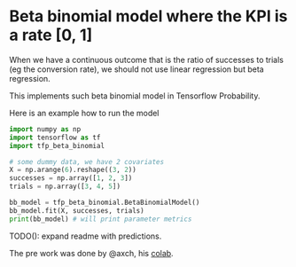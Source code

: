 # Beta binomial model where the KPI is a rate [0, 1]

When we have a continuous outcome that is the ratio of successes to trials
(eg the conversion rate), we should not use linear regression but beta
regression.

This implements such beta binomial model in Tensorflow Probability.

Here is an example how to run the model

```python
import numpy as np
import tensorflow as tf
import tfp_beta_binomial

# some dummy data, we have 2 covariates
X = np.arange(6).reshape((3, 2))
successes = np.array([1, 2, 3])
trials = np.array([3, 4, 5])

bb_model = tfp_beta_binomial.BetaBinomialModel()
bb_model.fit(X, successes, trials)
print(bb_model) # will print parameter metrics
```

TODO(): expand readme with predictions.

The pre work was done by @axch, his
[colab](https://colab.corp.google.com/drive/1w2aaPsrLJjI3nrTWKLGPnU_asBryqiGu).




